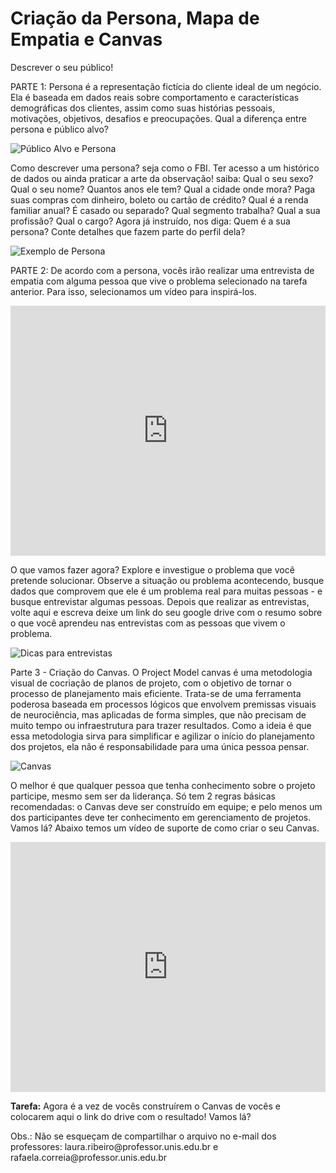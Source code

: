 <h1>Criação da Persona, Mapa de Empatia e Canvas</h1>
<p class="subtitle">Descrever o seu público!</p>

<p>PARTE 1: Persona é a representação fictícia do cliente ideal de um negócio. Ela é baseada em dados reais sobre comportamento e características demográficas dos clientes, assim como suas histórias pessoais, motivações, objetivos, desafios e preocupações. Qual a diferença entre persona e público alvo?</p>

<img src="/images/publicoxpersona.png" alt="Público Alvo e Persona" />

<p>Como descrever uma persona? seja como o FBI. Ter acesso a um histórico de dados ou ainda praticar a arte da observação! saiba: Qual o seu sexo?  Qual o seu nome? Quantos anos ele tem? Qual a cidade onde mora? Paga suas compras com dinheiro, boleto ou cartão de crédito? Qual é a renda familiar anual? É casado ou separado? Qual segmento trabalha? Qual a sua profissão? Qual o cargo? Agora já instruído, nos diga: Quem é a sua persona? Conte detalhes que fazem parte do perfil dela?</p>

<img src="/images/exemplopersona.png" alt="Exemplo de Persona" />

<p>PARTE 2: De acordo com a persona, vocês irão realizar uma entrevista de empatia com alguma pessoa que vive o problema selecionado na tarefa anterior. Para isso, selecionamos um vídeo para inspirá-los.</p>

<iframe width="100%" height="400" src="https://www.youtube.com/embed/dbhxva62f0Q" frameborder="0" allow="accelerometer; autoplay; encrypted-media; gyroscope; picture-in-picture" allowfullscreen></iframe>

<p>O que vamos fazer agora? Explore e investigue o problema que você pretende solucionar. Observe a situação ou problema acontecendo, busque dados que comprovem que ele é um problema real para muitas pessoas - e busque entrevistar algumas pessoas.  Depois que realizar as entrevistas, volte aqui e escreva deixe um link do seu google drive com o resumo sobre o que você aprendeu nas entrevistas com as pessoas que vivem o problema.</p>

<img src="/images/dicasentrevistas.jpg" alt="Dicas para entrevistas" />

<p>Parte 3 - Criação do Canvas. O Project Model canvas é uma metodologia visual de cocriação de planos de projeto, com o objetivo de tornar o processo de planejamento mais eficiente. Trata-se de uma ferramenta poderosa baseada em processos lógicos que envolvem premissas visuais de neurociência, mas aplicadas de forma simples, que não precisam de muito tempo ou infraestrutura para trazer resultados. Como a ideia é que essa metodologia sirva para simplificar e agilizar o início do planejamento dos projetos, ela não é responsabilidade para uma única pessoa pensar.</p>

<img src="/images/canvas.png" alt="Canvas" />

<p>O melhor é que qualquer pessoa que tenha conhecimento sobre o projeto participe, mesmo sem ser da liderança. Só tem 2 regras básicas recomendadas: o Canvas deve ser construído em equipe; e pelo menos um dos participantes deve ter conhecimento em gerenciamento de projetos. Vamos lá? Abaixo temos um vídeo de suporte de como criar o seu Canvas.</p>

<iframe width="100%" height="400" src="https://www.youtube.com/embed/5J_6FvIhrqo" frameborder="0" allow="accelerometer; autoplay; encrypted-media; gyroscope; picture-in-picture" allowfullscreen></iframe>

<p><strong>Tarefa:</strong> Agora é a vez de vocês construírem o Canvas de vocês e colocarem aqui o link do drive com o resultado! Vamos lá?</p>
<p>Obs.: Não se esqueçam de compartilhar o arquivo no e-mail dos professores: laura.ribeiro@professor.unis.edu.br e 
rafaela.correia@professor.unis.edu.br</p>
